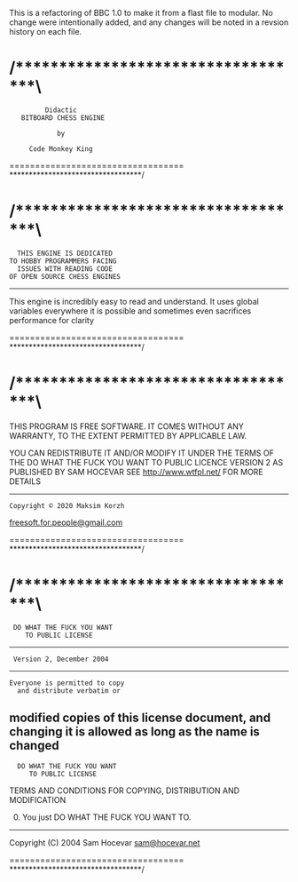 This is a refactoring of BBC 1.0 to make it from a flast file to modular.  No change were intentionally added, and any changes will be noted in a revsion history on each file.

/**********************************\
 ==================================
           
             Didactic
       BITBOARD CHESS ENGINE     
       
                by
                
         Code Monkey King

 ==================================
\**********************************/

/**********************************\
 ==================================

      THIS ENGINE IS DEDICATED
    TO HOBBY PROGRAMMERS FACING
      ISSUES WITH READING CODE
    OF OPEN SOURCE CHESS ENGINES
  --------------------------------
   This engine is incredibly easy
  to read and understand. It uses
   global variables everywhere it
   is possible and sometimes even
 sacrifices performance for clarity

 ==================================
\**********************************/

/**********************************\
 ==================================
  
   THIS PROGRAM IS FREE SOFTWARE.
   IT COMES WITHOUT ANY WARRANTY,
    TO THE EXTENT PERMITTED BY
          APPLICABLE LAW.
         
   YOU CAN REDISTRIBUTE IT AND/OR
    MODIFY IT UNDER THE TERMS OF
  THE DO WHAT THE FUCK YOU WANT TO
      PUBLIC LICENCE VERSION 2
     AS PUBLISHED BY SAM HOCEVAR
      SEE http://www.wtfpl.net/
          FOR MORE DETAILS
          
  --------------------------------
    Copyright © 2020 Maksim Korzh
   <freesoft.for.people@gmail.com>
   
 ==================================
\**********************************/

/**********************************\
 ==================================
  
     DO WHAT THE FUCK YOU WANT
        TO PUBLIC LICENSE
  --------------------------------
     Version 2, December 2004
  --------------------------------
    Everyone is permitted to copy
      and distribute verbatim or
   modified copies of this license
    document, and changing it is
         allowed as long as
        the name is changed
  --------------------------------
      DO WHAT THE FUCK YOU WANT
         TO PUBLIC LICENSE
  TERMS AND CONDITIONS FOR COPYING,
    DISTRIBUTION AND MODIFICATION
  
   0. You just DO WHAT THE FUCK
                 YOU WANT TO.
  --------------------------------
   Copyright (C) 2004 Sam Hocevar
        <sam@hocevar.net>
   
 ==================================
\**********************************/